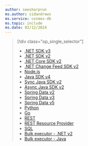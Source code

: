 ```yaml
---
author: seesharprun
ms.author: sidandrews
ms.service: cosmos-db
ms.topic: include
ms.date: 02/12/2024
---
```


> [!div class="op_single_selector"]
>
> * [.NET SDK v3](../nosql/sdk-dotnet-v3.md)
> * [.NET SDK v2](../nosql/sdk-dotnet-v2.md)
> * [.NET Core SDK v2](../nosql/sdk-dotnet-core-v2.md)
> * [.NET Change Feed SDK v2](../nosql/sdk-dotnet-change-feed-v2.md)
> * [Node.js](../nosql/sdk-nodejs.md)
> * [Java SDK v4](../nosql/sdk-java-v4.md)
> * [Sync Java SDK v2](../nosql/sdk-java-v2.md)
> * [Async Java SDK v2](../nosql/sdk-java-async-v2.md)
> * [Spring Data v2](../nosql/sdk-java-spring-data-v2.md)
> * [Spring Data v3](../nosql/sdk-java-spring-data-v3.md)
> * [Spring Data v5](../nosql/sdk-java-spring-data-v5.md)
> * [Python](../nosql/sdk-python.md)
> * [Go](../nosql/sdk-go.md)
> * [REST](/rest/api/cosmos-db/)
> * [REST Resource Provider](/rest/api/cosmos-db-resource-provider/)
> * [SQL](../nosql/query/getting-started.md)
> * [Bulk executor - .NET  v2](../nosql/sdk-dotnet-bulk-executor-v2.md)
> * [Bulk executor - Java](../nosql/sdk-java-bulk-executor-v2.md)
>

